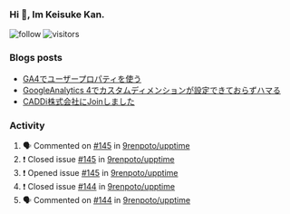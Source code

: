 ### Hi 👋, Im Keisuke Kan.

<!--
**9renpoto/9renpoto** is a ✨ _special_ ✨ repository because its `README.md` (this file) appears on your GitHub profile.

Here are some ideas to get you started:

- 🔭 I’m currently working on ...
- 🌱 I’m currently learning ...
- 👯 I’m looking to collaborate on ...
- 🤔 I’m looking for help with ...
- 💬 Ask me about ...
- 📫 How to reach me: ...
- 😄 Pronouns: ...
- ⚡ Fun fact: ...
-->

![follow](https://img.shields.io/github/followers/9renpoto?label=Follow&style=social)
![visitors](https://komarev.com/ghpvc/?username=9renpoto&label=Profile%20views&color=0e75b6&style=flat)

### Blogs posts

<!-- BLOG-POST-LIST:START -->
- [GA4でユーザープロパティを使う](https://9renpoto.dev/2021/02/21/google-analytics-4-user-properties/)
- [GoogleAnalytics 4でカスタムディメンションが設定できておらずハマる](https://9renpoto.dev/2021/02/13/google-analytics-4/)
- [CADDi株式会社にJoinしました](https://9renpoto.dev/2020/12/05/join/)
<!-- BLOG-POST-LIST:END -->

### Activity

<!--START_SECTION:activity-->
1. 🗣 Commented on [#145](https://github.com/9renpoto/upptime/issues/145) in [9renpoto/upptime](https://github.com/9renpoto/upptime)
2. ❗️ Closed issue [#145](https://github.com/9renpoto/upptime/issues/145) in [9renpoto/upptime](https://github.com/9renpoto/upptime)
3. ❗️ Opened issue [#145](https://github.com/9renpoto/upptime/issues/145) in [9renpoto/upptime](https://github.com/9renpoto/upptime)
4. ❗️ Closed issue [#144](https://github.com/9renpoto/upptime/issues/144) in [9renpoto/upptime](https://github.com/9renpoto/upptime)
5. 🗣 Commented on [#144](https://github.com/9renpoto/upptime/issues/144) in [9renpoto/upptime](https://github.com/9renpoto/upptime)
<!--END_SECTION:activity-->

<!--START_SECTION:waka-->
<!--END_SECTION:waka-->